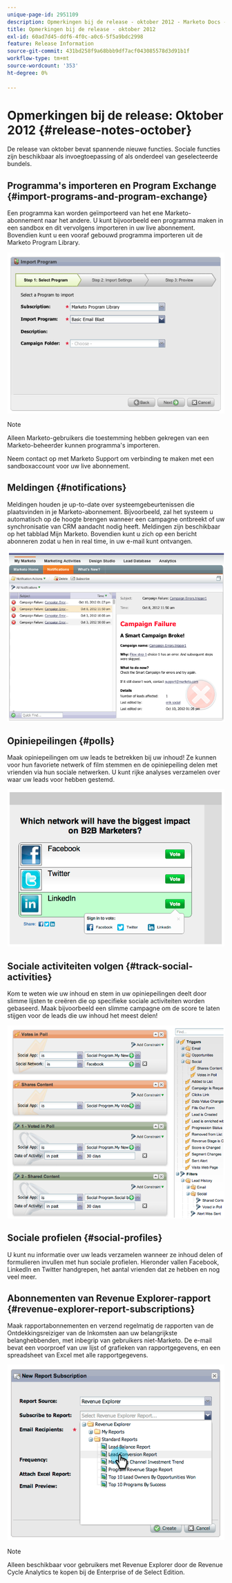 ```yaml
---
unique-page-id: 2951109
description: Opmerkingen bij de release - oktober 2012 - Marketo Docs - Productdocumentatie
title: Opmerkingen bij de release - oktober 2012
exl-id: 60ad7d45-ddf6-4f0c-a0c6-5f5a9bdc2998
feature: Release Information
source-git-commit: 431bd258f9a68bbb9df7acf043085578d3d91b1f
workflow-type: tm+mt
source-wordcount: '353'
ht-degree: 0%

---
```


# Opmerkingen bij de release: Oktober 2012 {#release-notes-october}

De release van oktober bevat spannende nieuwe functies. Sociale functies zijn beschikbaar als invoegtoepassing of als onderdeel van geselecteerde bundels.

## Programma&#39;s importeren en Program Exchange {#import-programs-and-program-exchange}

Een programma kan worden geïmporteerd van het ene Marketo-abonnement naar het andere. U kunt bijvoorbeeld een programma maken in een sandbox en dit vervolgens importeren in uw live abonnement. Bovendien kunt u een vooraf gebouwd programma importeren uit de Marketo Program Library.

![](assets/image2014-9-23-10-3a46-3a42.png)

>[!NOTE]
>
>Alleen Marketo-gebruikers die toestemming hebben gekregen van een Marketo-beheerder kunnen programma&#39;s importeren.
>
>Neem contact op met Marketo Support om verbinding te maken met een sandboxaccount voor uw live abonnement.

## Meldingen {#notifications}

Meldingen houden je up-to-date over systeemgebeurtenissen die plaatsvinden in je Marketo-abonnement. Bijvoorbeeld, zal het systeem u automatisch op de hoogte brengen wanneer een campagne ontbreekt of uw synchronisatie van CRM aandacht nodig heeft. Meldingen zijn beschikbaar op het tabblad Mijn Marketo. Bovendien kunt u zich op een bericht abonneren zodat u hen in real time, in uw e-mail kunt ontvangen.

![](assets/image2014-9-23-10-3a46-3a53.png)

## Opiniepeilingen {#polls}

Maak opiniepeilingen om uw leads te betrekken bij uw inhoud! Ze kunnen voor hun favoriete netwerk of film stemmen en de opiniepeiling delen met vrienden via hun sociale netwerken. U kunt rijke analyses verzamelen over waar uw leads voor hebben gestemd.

![](assets/image2014-9-23-10-3a47-3a6.png)

## Sociale activiteiten volgen {#track-social-activities}

Kom te weten wie uw inhoud en stem in uw opiniepeilingen deelt door slimme lijsten te creëren die op specifieke sociale activiteiten worden gebaseerd. Maak bijvoorbeeld een slimme campagne om de score te laten stijgen voor de leads die uw inhoud het meest delen!

![](assets/image2014-9-23-10-3a47-3a20.png)

## Sociale profielen {#social-profiles}

U kunt nu informatie over uw leads verzamelen wanneer ze inhoud delen of formulieren invullen met hun sociale profielen. Hieronder vallen Facebook, LinkedIn en Twitter handgrepen, het aantal vrienden dat ze hebben en nog veel meer.

## Abonnementen van Revenue Explorer-rapport {#revenue-explorer-report-subscriptions}

Maak rapportabonnementen en verzend regelmatig de rapporten van de Ontdekkingsreiziger van de Inkomsten aan uw belangrijkste belanghebbenden, met inbegrip van gebruikers niet-Marketo. De e-mail bevat een voorproef van uw lijst of grafieken van rapportgegevens, en een spreadsheet van Excel met alle rapportgegevens.

![](assets/image2014-9-23-10-3a47-3a33.png)

>[!NOTE]
>
>Alleen beschikbaar voor gebruikers met Revenue Explorer door de Revenue Cycle Analytics te kopen bij de Enterprise of de Select Edition.
